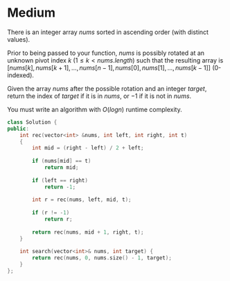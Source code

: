 # Medium

There is an integer array $nums$ sorted in ascending order (with distinct values).

Prior to being passed to your function, $nums$ is possibly rotated at an unknown pivot index $k$ ($1 \leq k < nums.length$) such that the resulting array is $[nums[k], nums[k+1], \dots, nums[n-1], nums[0], nums[1], \dots, nums[k-1]]$ (0-indexed).

Given the array $nums$ after the possible rotation and an integer $target$, return the index of $target$ if it is in $nums$, or $-1$ if it is not in $nums$.

You must write an algorithm with $O(log n)$ runtime complexity.

```cpp
class Solution {
public:
    int rec(vector<int> &nums, int left, int right, int t)
    {
        int mid = (right - left) / 2 + left;
        
        if (nums[mid] == t)
            return mid;
        
        if (left == right)
            return -1;
        
        int r = rec(nums, left, mid, t);
        
        if (r != -1)
            return r;
        
        return rec(nums, mid + 1, right, t);
    }
    
    int search(vector<int>& nums, int target) {
        return rec(nums, 0, nums.size() - 1, target); 
    }
};
```
